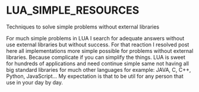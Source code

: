 # LUA_SIMPLE_RESOURCES
Techniques to solve simple problems without external libraries

For much simple problems in LUA I search for adequate answers without use external libraries but without success. For that reaction I resolved post here all implementations more simple possible for problems without external libraries. Because complicate if you can simplify the things. LUA is sweet for hundreds of applications and need continue simple same not having all big standard libraries for much other languages for example: JAVA, C, C++, Python, JavaScript... My expectation is that to be util for any person that use in your day by day.
